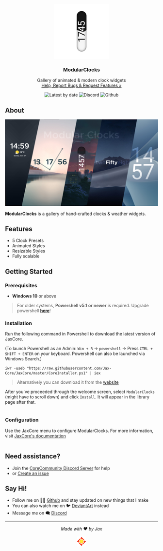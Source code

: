<!-- START Header.mustache -->
<br />
<div align="center">
  <a href="https://github.com/Jax-Core/ModularClocks">
    <img src="https://raw.githubusercontent.com/Jax-Core/ReadME-Template/main/Resources/Icons/ModularClocks.png" alt="Logo" width="180" height="180">
  </a>

<h3 align="center">ModularClocks</h3>
  <p align="center">
    Gallery of animated &amp; modern clock widgets
    <br />
    <a href="https://discord.gg/JmgehPSDD6">Help, Report Bugs & Request Features »</a>
  </p>
</div>

<!-- END Header.mustache -->
<!-- START ShieldsBasic.mustache -->
<p align="center">
  <img alt="Latest by date" src="https://img.shields.io/github/v/tag/Jax-Core/ModularClocks?label=Version&style=for-the-badge" />
  <img alt="Discord" src="https://img.shields.io/discord/880445067754610688?label=Discord%20server&style=for-the-badge" />
  <img alt="Github" src="https://img.shields.io/github/license/Jax-Core/ModularClocks?style=for-the-badge" />
</p><!-- END ShieldsBasic.mustache -->

<!-- START About.mustache -->

## About

![ModularClocks](https://raw.githubusercontent.com/Jax-Core/ReadME-Template/main/Resources/Splash/ModularClocks.png)

<!-- END About.mustache -->
**ModularClocks** is a gallery of hand-crafted clocks & weather widgets.

<!-- START Features.mustache -->

## Features<!-- END Features.mustache -->
* 5 Clock Presets
* Animated Styles
* Resizable Styles 
* Fully scalable

<!-- START GetStarted.mustache -->

## Getting Started

### Prerequisites
- **Windows 10** or above
> For older systems, **Powershell v5.1 or newer** is required. Upgrade powershell **[here](https://docs.microsoft.com/en-us/powershell/scripting/windows-powershell/install/installing-windows-powershell?view=powershell-7.2#upgrading-existing-windows-powershell)**!

### Installation 
Run the following command in Powershell to download the latest version of JaxCore.

(To launch Powershell as an Admin: `Win + R` -> `powershell` -> Press `CTRL + SHIFT + ENTER` on your keyboard. Powershell can also be launched via Windows Search.)

```
iwr -useb "https://raw.githubusercontent.com/Jax-Core/JaxCore/master/CoreInstaller.ps1" | iex
```

> Alternatively you can download it from the [website](https://jax-core.github.io/)

After you've proceeded through the welcome screen, select `ModularClocks` (might have to scroll down) and click `Install`. It will appear in the library page after that.
<br />
<br />
<!-- END GetStarted.mustache -->
<!-- START Setup.mustache -->

### Configuration
Use the JaxCore menu to configure ModularClocks.
For more information, visit [JaxCore's documentation](https://jaxcore.gitbook.io/core/)
<br>
<br><!-- END Setup.mustache -->
<!-- START Footer.mustache -->

## Need assistance?
* Join the [CoreCommunity Discord Server](https://discord.gg/JmgehPSDD6) for help
* or [Create an issue](https://github.com/Jax-Core/ModularClocks)

## Say Hi!
* Follow me on 👨‍💻 [Github](https://github.com/EnhancedJax) and stay updated on new things that I make
* You can also watch me on 🐦 [DeviantArt](https://www.deviantart.com/jaxoriginals) instead
* Message me on 🗨️ [Discord](https://discord.gg/JmgehPSDD6)

---

<p align="center">
<i>Made with ❤️ by Jax</i>
   <br/><br/>
   <img src="https://raw.githubusercontent.com/Jax-Core/ReadME-Template/main/Resources/Assets/Logo.png"  width="32" height="32"/>
</p><!-- END Footer.mustache -->
